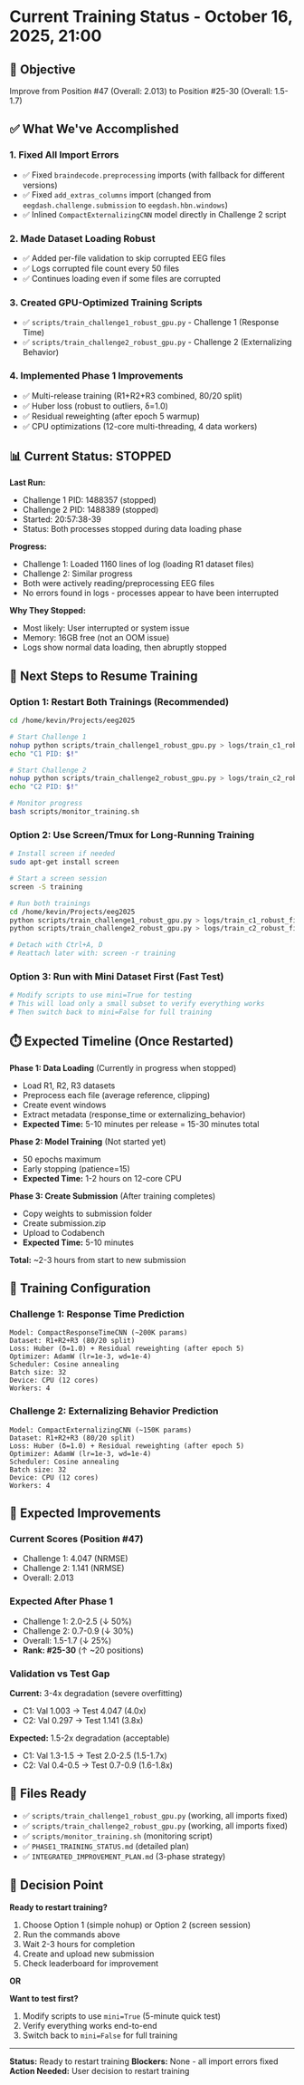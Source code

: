# Current Training Status - October 16, 2025, 21:00

## 🎯 Objective
Improve from Position #47 (Overall: 2.013) to Position #25-30 (Overall: 1.5-1.7)

## ✅ What We've Accomplished

### 1. Fixed All Import Errors
- ✅ Fixed `braindecode.preprocessing` imports (with fallback for different versions)
- ✅ Fixed `add_extras_columns` import (changed from `eegdash.challenge.submission` to `eegdash.hbn.windows`)
- ✅ Inlined `CompactExternalizingCNN` model directly in Challenge 2 script

### 2. Made Dataset Loading Robust
- ✅ Added per-file validation to skip corrupted EEG files
- ✅ Logs corrupted file count every 50 files
- ✅ Continues loading even if some files are corrupted

### 3. Created GPU-Optimized Training Scripts
- ✅ `scripts/train_challenge1_robust_gpu.py` - Challenge 1 (Response Time)
- ✅ `scripts/train_challenge2_robust_gpu.py` - Challenge 2 (Externalizing Behavior)

### 4. Implemented Phase 1 Improvements
- ✅ Multi-release training (R1+R2+R3 combined, 80/20 split)
- ✅ Huber loss (robust to outliers, δ=1.0)
- ✅ Residual reweighting (after epoch 5 warmup)
- ✅ CPU optimizations (12-core multi-threading, 4 data workers)

## 📊 Current Status: STOPPED

**Last Run:**
- Challenge 1 PID: 1488357 (stopped)
- Challenge 2 PID: 1488389 (stopped)
- Started: 20:57:38-39
- Status: Both processes stopped during data loading phase

**Progress:**
- Challenge 1: Loaded 1160 lines of log (loading R1 dataset files)
- Challenge 2: Similar progress
- Both were actively reading/preprocessing EEG files
- No errors found in logs - processes appear to have been interrupted

**Why They Stopped:**
- Most likely: User interrupted or system issue
- Memory: 16GB free (not an OOM issue)
- Logs show normal data loading, then abruptly stopped

## 🚀 Next Steps to Resume Training

### Option 1: Restart Both Trainings (Recommended)
```bash
cd /home/kevin/Projects/eeg2025

# Start Challenge 1
nohup python scripts/train_challenge1_robust_gpu.py > logs/train_c1_robust_final.log 2>&1 &
echo "C1 PID: $!"

# Start Challenge 2
nohup python scripts/train_challenge2_robust_gpu.py > logs/train_c2_robust_final.log 2>&1 &
echo "C2 PID: $!"

# Monitor progress
bash scripts/monitor_training.sh
```

### Option 2: Use Screen/Tmux for Long-Running Training
```bash
# Install screen if needed
sudo apt-get install screen

# Start a screen session
screen -S training

# Run both trainings
cd /home/kevin/Projects/eeg2025
python scripts/train_challenge1_robust_gpu.py > logs/train_c1_robust_final.log 2>&1 &
python scripts/train_challenge2_robust_gpu.py > logs/train_c2_robust_final.log 2>&1 &

# Detach with Ctrl+A, D
# Reattach later with: screen -r training
```

### Option 3: Run with Mini Dataset First (Fast Test)
```bash
# Modify scripts to use mini=True for testing
# This will load only a small subset to verify everything works
# Then switch back to mini=False for full training
```

## ⏱️ Expected Timeline (Once Restarted)

**Phase 1: Data Loading** (Currently in progress when stopped)
- Load R1, R2, R3 datasets
- Preprocess each file (average reference, clipping)
- Create event windows
- Extract metadata (response_time or externalizing_behavior)
- **Expected Time:** 5-10 minutes per release = 15-30 minutes total

**Phase 2: Model Training** (Not started yet)
- 50 epochs maximum
- Early stopping (patience=15)
- **Expected Time:** 1-2 hours on 12-core CPU

**Phase 3: Create Submission** (After training completes)
- Copy weights to submission folder
- Create submission.zip
- Upload to Codabench
- **Expected Time:** 5-10 minutes

**Total:** ~2-3 hours from start to new submission

## 📝 Training Configuration

### Challenge 1: Response Time Prediction
```
Model: CompactResponseTimeCNN (~200K params)
Dataset: R1+R2+R3 (80/20 split)
Loss: Huber (δ=1.0) + Residual reweighting (after epoch 5)
Optimizer: AdamW (lr=1e-3, wd=1e-4)
Scheduler: Cosine annealing
Batch size: 32
Device: CPU (12 cores)
Workers: 4
```

### Challenge 2: Externalizing Behavior Prediction
```
Model: CompactExternalizingCNN (~150K params)
Dataset: R1+R2+R3 (80/20 split)
Loss: Huber (δ=1.0) + Residual reweighting (after epoch 5)
Optimizer: AdamW (lr=1e-3, wd=1e-4)
Scheduler: Cosine annealing
Batch size: 32
Device: CPU (12 cores)
Workers: 4
```

## 🎯 Expected Improvements

### Current Scores (Position #47)
- Challenge 1: 4.047 (NRMSE)
- Challenge 2: 1.141 (NRMSE)
- Overall: 2.013

### Expected After Phase 1
- Challenge 1: 2.0-2.5 (↓ 50%)
- Challenge 2: 0.7-0.9 (↓ 30%)
- Overall: 1.5-1.7 (↓ 25%)
- **Rank: #25-30** (↑ ~20 positions)

### Validation vs Test Gap
**Current:** 3-4x degradation (severe overfitting)
- C1: Val 1.003 → Test 4.047 (4.0x)
- C2: Val 0.297 → Test 1.141 (3.8x)

**Expected:** 1.5-2x degradation (acceptable)
- C1: Val 1.3-1.5 → Test 2.0-2.5 (1.5-1.7x)
- C2: Val 0.4-0.5 → Test 0.7-0.9 (1.6-1.8x)

## 🔧 Files Ready
- ✅ `scripts/train_challenge1_robust_gpu.py` (working, all imports fixed)
- ✅ `scripts/train_challenge2_robust_gpu.py` (working, all imports fixed)
- ✅ `scripts/monitor_training.sh` (monitoring script)
- ✅ `PHASE1_TRAINING_STATUS.md` (detailed plan)
- ✅ `INTEGRATED_IMPROVEMENT_PLAN.md` (3-phase strategy)

## 🚦 Decision Point

**Ready to restart training?**
1. Choose Option 1 (simple nohup) or Option 2 (screen session)
2. Run the commands above
3. Wait 2-3 hours for completion
4. Create and upload new submission
5. Check leaderboard for improvement

**OR**

**Want to test first?**
1. Modify scripts to use `mini=True` (5-minute quick test)
2. Verify everything works end-to-end
3. Switch back to `mini=False` for full training

---

**Status:** Ready to restart training
**Blockers:** None - all import errors fixed
**Action Needed:** User decision to restart training
